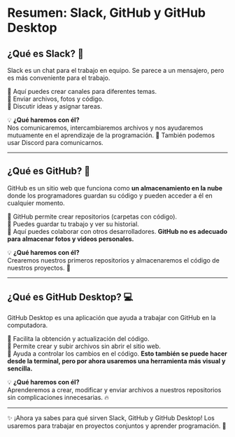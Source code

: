 # Resumen: Slack, GitHub y GitHub Desktop

## ¿Qué es Slack? 💬

Slack es un chat para el trabajo en equipo. Se parece a un mensajero, pero es más conveniente para el trabajo.

🔹 Aquí puedes crear canales para diferentes temas.\
🔹 Enviar archivos, fotos y código.\
🔹 Discutir ideas y asignar tareas.

💡 **¿Qué haremos con él?**\
Nos comunicaremos, intercambiaremos archivos y nos ayudaremos mutuamente en el aprendizaje de la programación. 🚀 También podemos usar Discord para comunicarnos.

---

## ¿Qué es GitHub? 🐙

GitHub es un sitio web que funciona como **un almacenamiento en la nube** donde los programadores guardan su código y pueden acceder a él en cualquier momento.

🔹 GitHub permite crear repositorios (carpetas con código).\
🔹 Puedes guardar tu trabajo y ver su historial.\
🔹 Aquí puedes colaborar con otros desarrolladores. **GitHub no es adecuado para almacenar fotos y videos personales.**

💡 **¿Qué haremos con él?**\
Crearemos nuestros primeros repositorios y almacenaremos el código de nuestros proyectos. 💾

---

## ¿Qué es GitHub Desktop? 💻

GitHub Desktop es una aplicación que ayuda a trabajar con GitHub en la computadora.

🔹 Facilita la obtención y actualización del código.\
🔹 Permite crear y subir archivos sin abrir el sitio web.\
🔹 Ayuda a controlar los cambios en el código. **Esto también se puede hacer desde la terminal, pero por ahora usaremos una herramienta más visual y sencilla.**

💡 **¿Qué haremos con él?**\
Aprenderemos a crear, modificar y enviar archivos a nuestros repositorios sin complicaciones innecesarias. 🔥

---

✨ ¡Ahora ya sabes para qué sirven Slack, GitHub y GitHub Desktop! Los usaremos para trabajar en proyectos conjuntos y aprender programación. 🚀

